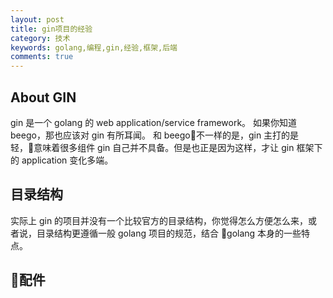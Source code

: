 ```yaml
---
layout: post
title: gin项目的经验
category: 技术
keywords: golang,编程,gin,经验,框架,后端
comments: true
---
```


## About GIN
gin 是一个 golang 的 web application/service framework。
如果你知道 beego，那也应该对 gin 有所耳闻。
和 beego不一样的是，gin 主打的是轻，意味着很多组件 gin 自己并不具备。但是也正是因为这样，才让 gin 框架下的 application 变化多端。

## 目录结构
实际上 gin 的项目并没有一个比较官方的目录结构，你觉得怎么方便怎么来，或者说，目录结构更遵循一般 golang 项目的规范，结合 golang 本身的一些特点。

## 配件